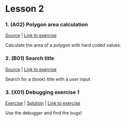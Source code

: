 # Lesson 2

### 1. (A02) Polygon area calculation
[Source](./A02_polygon_area_1/ExerciseSolution/) | [Link to exercise](http://fsr.github.io/csharp-lessons/exercises/A02_calculate_polygon_area_1.html)

Calculate the area of a polygon with hard coded values.

### 2. (B01) Search title
[Source](./B01_search_title/ExerciseSolution/) | [Link to exercise](http://fsr.github.io/csharp-lessons/exercises/B01_search_title.html)

Search for a (book) title with a user input.

### 3. (X01) Debugging exercise 1
[Exercise](./X01_debugging_exercise_1/Exercise/) | [Solution](./X01_debugging_exercise_1/ExerciseSolution/) | [Link to exercise](http://fsr.github.io/csharp-lessons/exercises/X01_debugging_exercise_1.html)

Use the debugger and find the bugs!